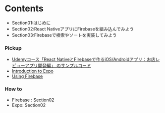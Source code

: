 <a id = "contents">

# Contents

* Section01:はじめに
* Section02:React NativeアプリにFirebaseを組み込んでみよう
* Section03:Firebaseで検索やソートを実装してみよう

### Pickup
* [Udemyコース「React NativeとFirebaseで作るiOS/Androidアプリ：お店レビューアプリ開発編」 のサンプルコード](https://github.com/takahi5/shop-review)
* [Introduction to Expo](https://docs.expo.io/)
* [Using Firebase](https://docs.expo.io/guides/using-firebase/)

### How to
* Firebase : Section02
* Expo: Section02




